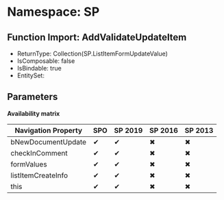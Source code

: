 # Namespace: SP

## Function Import: AddValidateUpdateItem

- ReturnType: Collection(SP.ListItemFormUpdateValue)
- IsComposable: false
- IsBindable: true
- EntitySet: 

## Parameters

**Availability matrix**

Navigation Property | SPO | SP 2019 | SP 2016 | SP 2013
----------|-----|---------|---------|--------
bNewDocumentUpdate | ✔ | ✔ | ✖ | ✖
checkInComment | ✔ | ✔ | ✖ | ✖
formValues | ✔ | ✔ | ✖ | ✖
listItemCreateInfo | ✔ | ✔ | ✖ | ✖
this | ✔ | ✔ | ✖ | ✖

